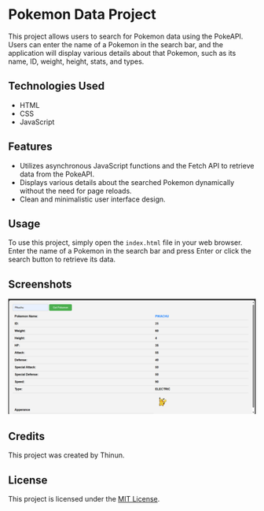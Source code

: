 
<body>

   <div class="container">
        <h1>Pokemon Data Project</h1>
        <p>This project allows users to search for Pokemon data using the PokeAPI. Users can enter the name of a Pokemon in the search bar, and the application will display various details about that Pokemon, such as its name, ID, weight, height, stats, and types.</p>
        <h2>Technologies Used</h2>
        <ul>
            <li>HTML</li>
            <li>CSS</li>
            <li>JavaScript</li>
        </ul>
        <h2>Features</h2>
        <ul>
            <li>Utilizes asynchronous JavaScript functions and the Fetch API to retrieve data from the PokeAPI.</li>
            <li>Displays various details about the searched Pokemon dynamically without the need for page reloads.</li>
            <li>Clean and minimalistic user interface design.</li>
        </ul>
        <h2>Usage</h2>
        <p>To use this project, simply open the <code>index.html</code> file in your web browser. Enter the name of a Pokemon in the search bar and press Enter or click the search button to retrieve its data.</p>
        <h2>Screenshots</h2>
        <img src="https://github.com/thinun/Pokemon-Search-App/blob/master/pokemon%20Search%20app.png" alt="Project Screenshot" class="project-image">
        <h2>Credits</h2>
        <p>This project was created by Thinun.</p>
        <h2>License</h2>
        <p>This project is licensed under the <a href="LICENSE">MIT License</a>.</p>
    </div>

</body>
</html>
